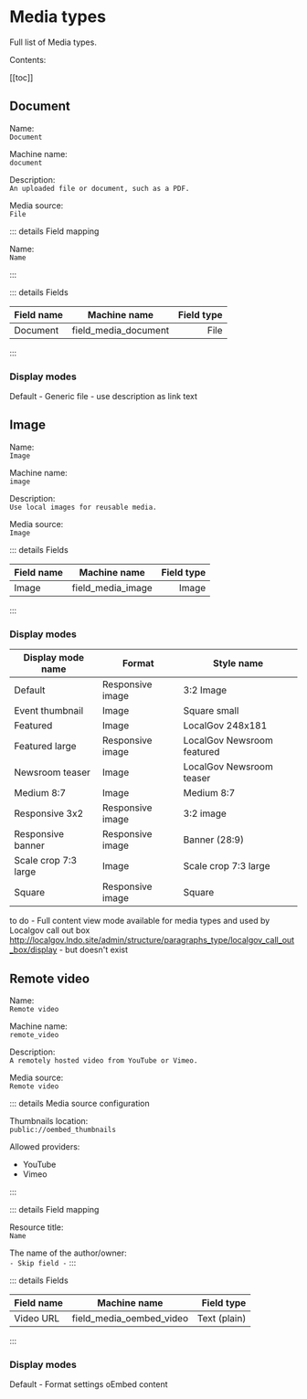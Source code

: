 # Media types

Full list of Media types.

Contents:

[[toc]]

## Document

Name:  
`Document`  

Machine name:  
`document`

Description:  
`An uploaded file or document, such as a PDF.`

Media source:  
`File`

::: details Field mapping

Name:  
`Name`

:::

::: details Fields

| Field name  | Machine name  | Field type              |
| ----------- |:-------------:| -----------------------:|
|Document|field_media_document|File|
:::

### Display modes

Default - Generic file - use description as link text

## Image

Name:  
`Image`  

Machine name:  
`image`

Description:  
`Use local images for reusable media.`

Media source:  
`Image`

::: details Fields

| Field name  | Machine name  | Field type              |
| ----------- |:-------------:| -----------------------:|
|Image|field_media_image|Image|

:::
### Display modes

| Display mode name| Format | Style name |
| ---- | ---- | ---- |
| Default | Responsive image | 3:2 Image |
| Event thumbnail | Image | Square small |
| Featured | Image | LocalGov 248x181 |
| Featured large | Responsive image | LocalGov Newsroom featured |
| Newsroom teaser | Image | LocalGov Newsroom teaser |
| Medium 8:7 | Image | Medium 8:7 |
| Responsive 3x2 | Responsive image | 3:2 image |
| Responsive banner | Responsive image | Banner (28:9) |
| Scale crop 7:3 large | Image | Scale crop 7:3 large |
| Square | Responsive image | Square |

to do - Full content view mode available for media types and used by Localgov call out box http://localgov.lndo.site/admin/structure/paragraphs_type/localgov_call_out_box/display - but doesn't exist

## Remote video

Name:  
`Remote video`  

Machine name:  
`remote_video`

Description:  
`A remotely hosted video from YouTube or Vimeo.`

Media source:  
`Remote video`

::: details Media source configuration

Thumbnails location:  
`public://oembed_thumbnails`

Allowed providers:  

- YouTube
- Vimeo

:::

::: details Field mapping

Resource title:  
`Name`

The name of the author/owner:  
`- Skip field -`
:::

::: details Fields

| Field name  | Machine name  | Field type              |
| ----------- |:-------------:| -----------------------:|
|Video URL|field_media_oembed_video|Text (plain)|
:::


### Display modes

Default - Format settings oEmbed content
